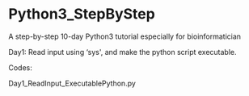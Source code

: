 # Python3_StepByStep
A step-by-step 10-day Python3 tutorial especially for bioinformatician

Day1: Read input using ‘sys', and make the python script executable.

Codes:

Day1_ReadInput_ExecutablePython.py

